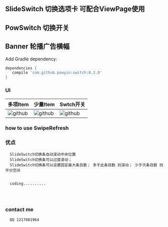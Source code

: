 


## SlideSwitch 切换选项卡 可配合ViewPage使用
## PowSwitch 切换开关 
## Banner 轮播广告横幅 

Add Gradle dependency:
```gradle
dependencies {
   compile 'com.github.powyin:switch:0.2.0'
}
```

###  UI

|多项Item|少量Item|Swtch开关|
|---|---|----
|![github](https://github.com/powyin/slide/blob/master/app/src/main/res/raw/show_1.gif)|![github](https://github.com/powyin/slide/blob/master/app/src/main/res/raw/show_2.gif)|![github](https://github.com/powyin/slide/blob/master/app/src/main/res/raw/show_1.gif)|


### how to use  SwipeRefresh


    

  



### 优点
```
  SlideSwitch切换条自动滚动中央位置
  SlideSwitch切换条可以过度滚动；
  SlideSwitch切换条可以设置固定最大条目数； 多于此条目数 则滚动； 少于次条目数 则平分空间
  
  
  coding..........
  
  
  
```

### contact me
```
  QQ 1217881964
```





